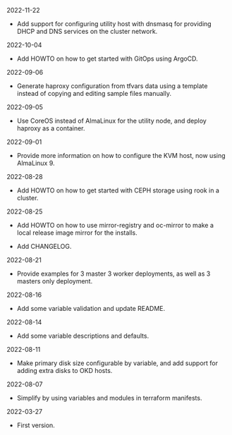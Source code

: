 2022-11-22

* Add support for configuring utility host with dnsmasq for providing DHCP and DNS services on the cluster network.

2022-10-04

* Add HOWTO on how to get started with GitOps using ArgoCD.

2022-09-06

* Generate haproxy configuration from tfvars data using a template instead of copying and editing sample files manually.

2022-09-05

* Use CoreOS instead of AlmaLinux for the utility node, and deploy haproxy as a container.

2022-09-01

* Provide more information on how to configure the KVM host, now using AlmaLinux 9.

2022-08-28

* Add HOWTO on how to get started with CEPH storage using rook in a cluster.

2022-08-25

* Add HOWTO on how to use mirror-registry and oc-mirror to make a local release image mirror for the installs.

* Add CHANGELOG.

2022-08-21

* Provide examples for 3 master 3 worker deployments, as well as 3 masters only deployment.

2022-08-16

* Add some variable validation and update README.

2022-08-14

* Add some variable descriptions and defaults.

2022-08-11

* Make primary disk size configurable by variable, and add support for adding extra disks to OKD hosts.

2022-08-07

* Simplify by using variables and modules in terraform manifests.

2022-03-27

* First version.
